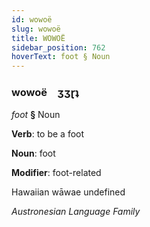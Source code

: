 ```yaml
---
id: wowoë
slug: wowoë
title: WOWOË
sidebar_position: 762
hoverText: foot § Noun
---
```


### wowoë&emsp;<span kind="abugida">ʒʒɽʇ</span>

*foot* **§** Noun

**Verb**: to be a foot

**Noun**: foot

**Modifier**: foot-related

Hawaiian wāwae undefined

*Austronesian Language Family*